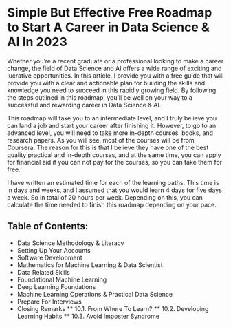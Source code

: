 # Simple But Effective Free Roadmap to Start A Career in Data Science & AI In 2023 #

Whether you’re a recent graduate or a professional looking to make a career change, the field of Data Science and AI offers a wide range of exciting and lucrative opportunities. In this article, I provide you with a free guide that will provide you with a clear and actionable plan for building the skills and knowledge you need to succeed in this rapidly growing field. By following the steps outlined in this roadmap, you’ll be well on your way to a successful and rewarding career in Data Science & AI.

This roadmap will take you to an intermediate level, and I truly believe you can land a job and start your career after finishing it. However, to go to an advanced level, you will need to take more in-depth courses, books, and research papers. As you will see, most of the courses will be from Coursera. The reason for this is that I believe they have one of the best quality practical and in-depth courses, and at the same time, you can apply for financial aid if you can not pay for the courses, so you can take them for free.

I have written an estimated time for each of the learning paths. This time is in days and weeks, and I assumed that you would learn 4 days for five days a week. So in total of 20 hours per week. Depending on this, you can calculate the time needed to finish this roadmap depending on your pace.

## Table of Contents:
* Data Science Methodology & Literacy
* Setting Up Your Accounts
* Software Development
* Mathematics for Machine Learning & Data Scientist
* Data Related Skills
* Foundational Machine Learning
* Deep Learning Foundations
* Machine Learning Operations & Practical Data Science
* Prepare For Interviews
* Closing Remarks
** 10.1. From Where To Learn?
** 10.2. Developing Learning Habits
** 10.3. Avoid Imposter Syndrome

